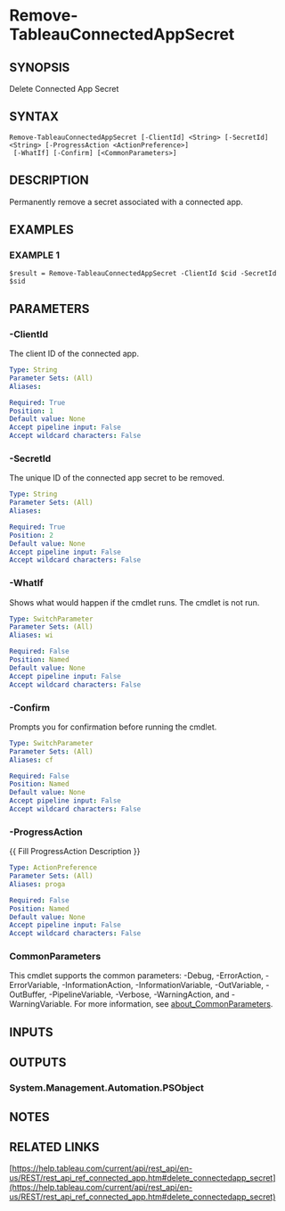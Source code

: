 # Remove-TableauConnectedAppSecret

## SYNOPSIS
Delete Connected App Secret

## SYNTAX

```
Remove-TableauConnectedAppSecret [-ClientId] <String> [-SecretId] <String> [-ProgressAction <ActionPreference>]
 [-WhatIf] [-Confirm] [<CommonParameters>]
```

## DESCRIPTION
Permanently remove a secret associated with a connected app.

## EXAMPLES

### EXAMPLE 1
```
$result = Remove-TableauConnectedAppSecret -ClientId $cid -SecretId $sid
```

## PARAMETERS

### -ClientId
The client ID of the connected app.

```yaml
Type: String
Parameter Sets: (All)
Aliases:

Required: True
Position: 1
Default value: None
Accept pipeline input: False
Accept wildcard characters: False
```

### -SecretId
The unique ID of the connected app secret to be removed.

```yaml
Type: String
Parameter Sets: (All)
Aliases:

Required: True
Position: 2
Default value: None
Accept pipeline input: False
Accept wildcard characters: False
```

### -WhatIf
Shows what would happen if the cmdlet runs.
The cmdlet is not run.

```yaml
Type: SwitchParameter
Parameter Sets: (All)
Aliases: wi

Required: False
Position: Named
Default value: None
Accept pipeline input: False
Accept wildcard characters: False
```

### -Confirm
Prompts you for confirmation before running the cmdlet.

```yaml
Type: SwitchParameter
Parameter Sets: (All)
Aliases: cf

Required: False
Position: Named
Default value: None
Accept pipeline input: False
Accept wildcard characters: False
```

### -ProgressAction
{{ Fill ProgressAction Description }}

```yaml
Type: ActionPreference
Parameter Sets: (All)
Aliases: proga

Required: False
Position: Named
Default value: None
Accept pipeline input: False
Accept wildcard characters: False
```

### CommonParameters
This cmdlet supports the common parameters: -Debug, -ErrorAction, -ErrorVariable, -InformationAction, -InformationVariable, -OutVariable, -OutBuffer, -PipelineVariable, -Verbose, -WarningAction, and -WarningVariable. For more information, see [about_CommonParameters](http://go.microsoft.com/fwlink/?LinkID=113216).

## INPUTS

## OUTPUTS

### System.Management.Automation.PSObject
## NOTES

## RELATED LINKS

[https://help.tableau.com/current/api/rest_api/en-us/REST/rest_api_ref_connected_app.htm#delete_connectedapp_secret](https://help.tableau.com/current/api/rest_api/en-us/REST/rest_api_ref_connected_app.htm#delete_connectedapp_secret)

